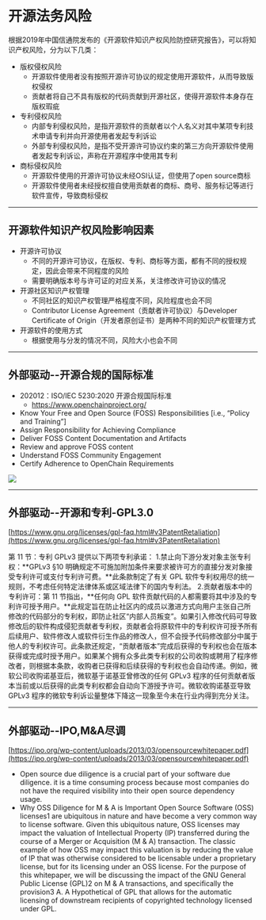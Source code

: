 # 开源法务风险

根据2019年中国信通院发布的《开源软件知识产权风险防控研究报告》，可以将知识产权风险，分为以下几类：

* 版权侵权风险
    * 开源软件使用者没有按照开源许可协议的规定使用开源软件，从而导致版权侵权
    * 贡献者将自己不具有版权的代码贡献到开源社区，使得开源软件本身存在版权瑕疵
* 专利侵权风险
    * 内部专利侵权风险，是指开源软件的贡献者以个人名义对其中某项专利技术申请专利并向开源使用者发起专利诉讼
    * 外部专利侵权风险，是指不受开源许可协议约束的第三方向开源软件使用者发起专利诉讼，声称在开源程序中使用其专利
* 商标侵权风险
    * 开源软件使用的开源许可协议未经OSI认证，但使用了open source商标
    * 开源软件使用者未经授权擅自使用贡献者的商标、商号、服务标记等进行软件宣传，导致商标侵权

---

## 开源软件知识产权风险影响因素

* 开源许可协议
    * 不同的开源许可协议，在版权、专利、商标等方面，都有不同的授权规定，因此会带来不同程度的风险
    * 需要明确版本号与许可证的对应关系，关注修改许可协议的情况
* 开源社区知识产权管理
    * 不同社区的知识产权管理严格程度不同，风险程度也会不同
    * Contributor License Agreement（贡献者许可协议）与Developer Certificate of Origin（开发者原创证书）是两种不同的知识产权管理方式
* 开源软件的使用方式
    * 根据使用与分发的情况不同，风险大小也会不同

---

## 外部驱动--开源合规的国际标准

* 202012：ISO/IEC 5230:2020 开源合规国际标准
    * https://www.openchainproject.org/
* Know Your Free and Open Source (FOSS) Responsibilities [i.e., “Policy and Training”]
* Assign Responsibility for Achieving Compliance
* Deliver FOSS Content Documentation and Artifacts
* Review and approve FOSS content
* Understand FOSS Community Engagement
* Certify Adherence to OpenChain Requirements

![](https://www.openchainproject.org/wp-content/uploads/sites/15/2019/10/openchain-hztl-color-01.svg)

---

## 外部驱动--开源和专利-GPL3.0

[https://www.gnu.org/licenses/gpl-faq.html#v3PatentRetaliation](https://www.gnu.org/licenses/gpl-faq.html#v3PatentRetaliation)

第 11 节：专利
GPLv3 提供以下两项专利承诺：
1.禁止向下游分发对象主张专利权：**GPLv3 §10 明确规定不可施加附加条件来要求被许可方的直接分发对象接受专利许可或支付专利许可费。**此条款制定了有关 GPL 软件专利权用尽的统一规则，不考虑任何特定法律体系或区域法律下的国内专利法。
2.贡献者版本中的专利许可：第 11 节指出，**任何向 GPL 软件贡献代码的人都需要将其中涉及的专利许可授予用户。**此规定旨在防止社区内的成员以激进方式向用户主张自己所修改的代码部分的专利权，即防止社区“内部人员叛变”。如果引入修改代码可导致修改后的软件构成侵犯贡献者专利权，贡献者会将原软件中的专利权许可授予所有后续用户、软件修改人或软件衍生作品的修改人，但不会授予代码修改部分中属于他人的专利权许可。此条款还规定，“贡献者版本”完成后获得的专利权也会在版本获得或完成时授予用户。如果某个拥有众多此类专利权的公司收购或聘用了程序修改者，则根据本条款，收购者已获得和后续获得的专利权也会自动传递。例如，微软公司收购诺基亚后，微软基于诺基亚曾修改的任何 GPLv3 程序的任何贡献者版本当前或以后获得的此类专利权都会自动向下游授予许可。微软收购诺基亚导致 GPLv3 程序的微软专利诉讼量整体下降这一现象至今未在行业内得到充分关注。

---

## 外部驱动--IPO,M&A尽调

[https://ipo.org/wp-content/uploads/2013/03/opensourcewhitepaper.pdf](https://ipo.org/wp-content/uploads/2013/03/opensourcewhitepaper.pdf)

* Open source due diligence is a crucial part of your software due diligence. it is a time consuming process because most companies do not have the required visibility into their open source dependency usage.
* Why OSS Diligence for M & A is Important Open Source Software (OSS) licenses1 are ubiquitous in nature and have become a very common way to license software. Given this ubiquitous nature, OSS licenses may impact the valuation of Intellectual Property (IP) transferred during the course of a Merger or Acquisition (M & A) transaction. The classic example of how OSS may impact this valuation is by reducing the value of IP that was otherwise considered to be licensable under a proprietary license, but for its licensing under an OSS license. For the purpose of this whitepaper, we will be discussing the impact of the GNU General Public License (GPL)2 on M & A transactions, and specifically the provision3 A. A Hypothetical of GPL that allows for the automatic licensing of downstream recipients of copyrighted technology licensed under GPL.